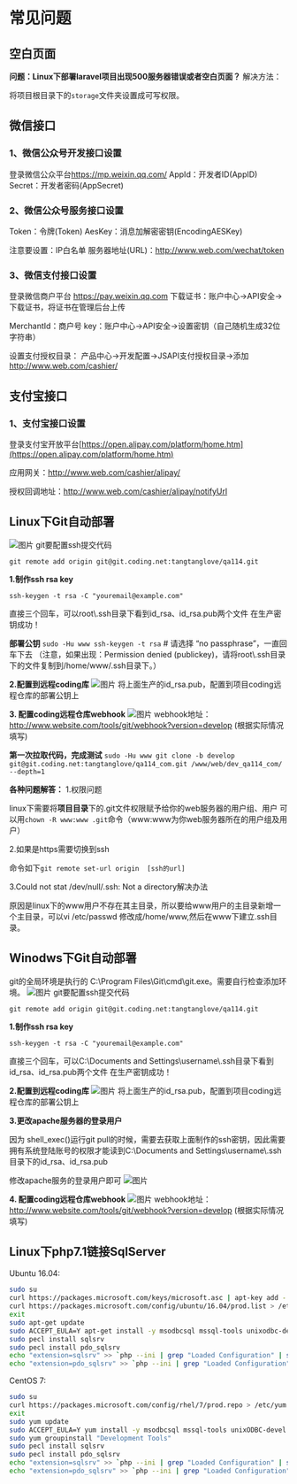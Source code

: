 # 常见问题

## 空白页面
**问题：Linux下部署laravel项目出现500服务器错误或者空白页面？**
解决方法：

将项目根目录下的`storage`文件夹设置成可写权限。

## 微信接口

### 1、微信公众号开发接口设置

登录微信公众平台<https://mp.weixin.qq.com/>
AppId：开发者ID(AppID)
Secret：开发者密码(AppSecret)

### 2、微信公众号服务接口设置

Token：令牌(Token)
AesKey：消息加解密密钥(EncodingAESKey)

注意要设置：IP白名单
服务器地址(URL)：<http://www.web.com/wechat/token>

### 3、微信支付接口设置

登录微信商户平台 <https://pay.weixin.qq.com>
下载证书：账户中心->API安全->下载证书，将证书在管理后台上传

MerchantId：商户号
key：账户中心->API安全->设置密钥（自己随机生成32位字符串）

设置支付授权目录：
产品中心->开发配置->JSAPI支付授权目录->添加<http://www.web.com/cashier/>

## 支付宝接口
### 1、支付宝接口设置
登录支付宝开放平台[https://open.alipay.com/platform/home.htm](https://open.alipay.com/platform/home.htm)

应用网关：[http://www.web.com/cashier/alipay/ ](http://www.web.com/cashier/alipay/ )

授权回调地址：<http://www.web.com/cashier/alipay/notifyUrl>

## Linux下Git自动部署
![图片](./images/1519457727.jpg)
git要配置ssh提交代码
~~~
git remote add origin git@git.coding.net:tangtanglove/qa114.git
~~~
**1.制作ssh rsa key**
~~~
ssh-keygen -t rsa -C "youremail@example.com"
~~~
直接三个回车，可以root\\.ssh目录下看到id_rsa、id_rsa.pub两个文件
在生产密钥成功！

**部署公钥**
`sudo -Hu www ssh-keygen -t rsa` # 请选择 “no passphrase”，一直回车下去
（注意，如果出现：Permission denied (publickey)，请将root\\.ssh目录下的文件复制到/home/www/.ssh目录下。）

**2.配置到远程coding库**
![图片](./images/ulpi8SsaFO.png)
将上面生产的id_rsa.pub，配置到项目coding远程仓库的部署公钥上

**3. 配置coding远程仓库webhook**
![图片](./images/g6fMJiJTca.png)
webhook地址：http://www.website.com/tools/git/webhook?version=develop (根据实际情况填写)

**第一次拉取代码，完成测试**
`sudo -Hu www git clone -b develop git@git.coding.net:tangtanglove/qa114_com.git /www/web/dev_qa114_com/  --depth=1`


**各种问题解答：**
1.权限问题

linux下需要将**项目目录**下的.git文件权限赋予给你的web服务器的用户组、用户
可以用`chown -R www:www .git`命令（www:www为你web服务器所在的用户组及用户）

2.如果是https需要切换到ssh

命令如下`git remote set-url origin  [ssh的url]` 

3.Could not stat /dev/null/.ssh: Not a directory解决办法

原因是linux下的www用户不存在其主目录，所以要给www用户的主目录新增一个主目录，可以vi /etc/passwd 修改成/home/www,然后在www下建立.ssh目录。

## Winodws下Git自动部署
git的全局环境是执行的 C:\Program Files\Git\cmd\git.exe。需要自行检查添加环境。
![图片](./images/1519457727.jpg)
git要配置ssh提交代码
~~~
git remote add origin git@git.coding.net:tangtanglove/qa114.git
~~~
**1.制作ssh rsa key**
~~~
ssh-keygen -t rsa -C "youremail@example.com"
~~~
直接三个回车，可以C:\Documents and Settings\username\\.ssh目录下看到id_rsa、id_rsa.pub两个文件
在生产密钥成功！

**2.配置到远程coding库**
![图片](./images/ulpi8SsaFO.png)
将上面生产的id_rsa.pub，配置到项目coding远程仓库的部署公钥上

**3.更改apache服务器的登录用户**

因为 shell_exec()运行git pull的时候，需要去获取上面制作的ssh密钥，因此需要拥有系统登陆账号的权限才能读到C:\Documents and Settings\username\\.ssh目录下的id_rsa、id_rsa.pub

修改apache服务的登录用户即可
![图片](./images/8vYgIA7GU2.png)

**4. 配置coding远程仓库webhook**
![图片](./images/g6fMJiJTca.png)
webhook地址：http://www.website.com/tools/git/webhook?version=develop (根据实际情况填写)

## Linux下php7.1链接SqlServer
Ubuntu 16.04:
~~~ bash
sudo su 
curl https://packages.microsoft.com/keys/microsoft.asc | apt-key add -
curl https://packages.microsoft.com/config/ubuntu/16.04/prod.list > /etc/apt/sources.list.d/mssql-release.list
exit
sudo apt-get update
sudo ACCEPT_EULA=Y apt-get install -y msodbcsql mssql-tools unixodbc-dev
sudo pecl install sqlsrv
sudo pecl install pdo_sqlsrv
echo "extension=sqlsrv" >> `php --ini | grep "Loaded Configuration" | sed -e "s|.*:\s*||"`
echo "extension=pdo_sqlsrv" >> `php --ini | grep "Loaded Configuration" | sed -e "s|.*:\s*||"`
~~~
CentOS 7:
~~~ bash
sudo su
curl https://packages.microsoft.com/config/rhel/7/prod.repo > /etc/yum.repos.d/mssql-release.repo
exit
sudo yum update
sudo ACCEPT_EULA=Y yum install -y msodbcsql mssql-tools unixODBC-devel 
sudo yum groupinstall "Development Tools"
sudo pecl install sqlsrv
sudo pecl install pdo_sqlsrv
echo "extension=sqlsrv" >> `php --ini | grep "Loaded Configuration" | sed -e "s|.*:\s*||"`
echo "extension=pdo_sqlsrv" >> `php --ini | grep "Loaded Configuration" | sed -e "s|.*:\s*||"`
~~~